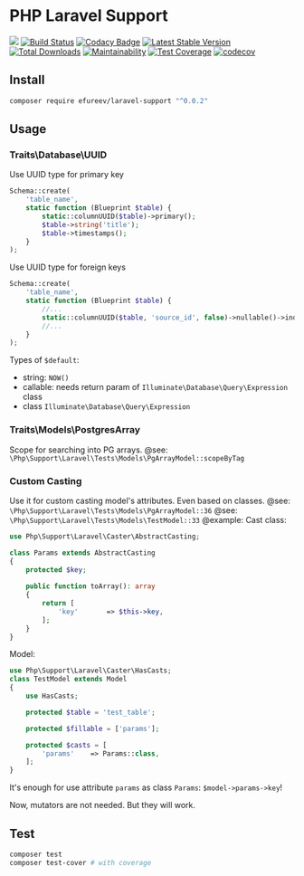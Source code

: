 # PHP Laravel Support
![](https://img.shields.io/badge/php->=7.2-blue.svg)
[![Build Status](https://travis-ci.org/efureev/laravel-support.svg?branch=master)](https://travis-ci.org/efureev/laravel-support)
[![Codacy Badge](https://api.codacy.com/project/badge/Grade/a53fb85fd1ab46169758e10dd2d818cb)](https://app.codacy.com/app/efureev/laravel-support?utm_source=github.com&utm_medium=referral&utm_content=efureev/laravel-support&utm_campaign=Badge_Grade_Settings)
[![Latest Stable Version](https://poser.pugx.org/efureev/support/v/stable?format=flat)](https://packagist.org/packages/efureev/support)
[![Total Downloads](https://poser.pugx.org/efureev/support/downloads)](https://packagist.org/packages/efureev/support)
[![Maintainability](https://api.codeclimate.com/v1/badges/a7cf8708bf58fa7e5096/maintainability)](https://codeclimate.com/github/efureev/laravel-support/maintainability)
[![Test Coverage](https://api.codeclimate.com/v1/badges/a7cf8708bf58fa7e5096/test_coverage)](https://codeclimate.com/github/efureev/laravel-support/test_coverage)
[![codecov](https://codecov.io/gh/efureev/laravel-support/branch/v2/graph/badge.svg)](https://codecov.io/gh/efureev/laravel-support/tree/v2)

## Install
```bash
composer require efureev/laravel-support "^0.0.2"
```


## Usage

### Traits\Database\UUID

Use UUID type for primary key
```php
Schema::create(
    'table_name',
    static function (Blueprint $table) {
        static::columnUUID($table)->primary();
        $table->string('title');
        $table->timestamps();
    }
);
```
Use UUID type for foreign keys
```php
Schema::create(
    'table_name',
    static function (Blueprint $table) {
        //...
        static::columnUUID($table, 'source_id', false)->nullable()->index();
        //...
    }
);
```
Types of `$default`:
- string: `NOW()`
- callable: needs return param of `Illuminate\Database\Query\Expression` class 
- class `Illuminate\Database\Query\Expression`


### Traits\Models\PostgresArray
Scope for searching into PG arrays.
@see: `\Php\Support\Laravel\Tests\Models\PgArrayModel::scopeByTag`

### Custom Casting
Use it for custom casting model's attributes. Even based on classes.
@see: `\Php\Support\Laravel\Tests\Models\PgArrayModel::36`
@see: `\Php\Support\Laravel\Tests\Models\TestModel::33`
@example:
Cast class:
```php
use Php\Support\Laravel\Caster\AbstractCasting;

class Params extends AbstractCasting
{
    protected $key;
    
    public function toArray(): array
    {
        return [
            'key'       => $this->key,
        ];
    }
}
```

Model:
```php
use Php\Support\Laravel\Caster\HasCasts;
class TestModel extends Model
{
    use HasCasts;

    protected $table = 'test_table';

    protected $fillable = ['params'];

    protected $casts = [
        'params'    => Params::class,
    ];
}
```
It's enough for use attribute `params` as class `Params`: `$model->params->key`!

Now, mutators are not needed. But they will work. 


## Test
```bash
composer test
composer test-cover # with coverage
```
